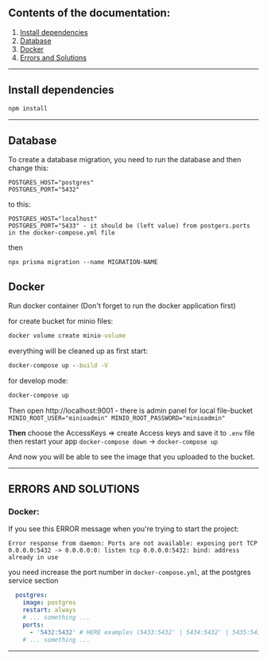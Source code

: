 ## Contents of the documentation:

1. [Install dependencies](#install-dependencies)
2. [Database](#Database)
3. [Docker](#Docker)
4. [Errors and Solutions](#errors-and-solions)

---

## Install dependencies

```cmd
npm install
```

---

## Database 

To create a database migration, you need to run the database and then change this:

```
POSTGRES_HOST="postgres"
POSTGRES_PORT="5432"
```

to this:

```
POSTGRES_HOST="localhost"
POSTGRES_PORT="5433" - it should be (left value) from postgers.ports in the docker-compose.yml file
```

then

```
npx prisma migration --name MIGRATION-NAME
```

## Docker

Run docker container (Don't forget to run the docker application first)

for create bucket for minio files:
```cmd
docker volume create minio-volume 
```


everything will be cleaned up as first start:
```cmd
docker-compose up --build -V 
```

for develop mode:
```cmd
docker-compose up
```

Then open http://localhost:9001 - there is admin panel for local file-bucket
`MINIO_ROOT_USER="minioadmin"
MINIO_ROOT_PASSWORD="minioadmin"`

**Then** choose the AccessKeys => create Access keys and save it to `.env` file
then restart your app `docker-compose down` -> `docker-compose up`

And now you will be able to see the image that you uploaded to the bucket.

---

## ERRORS AND SOLUTIONS

### Docker:

If you see this ERROR message when you're trying to start the project:

```
Error response from daemon: Ports are not available: exposing port TCP 0.0.0.0:5432 -> 0.0.0.0:0: listen tcp 0.0.0.0:5432: bind: address already in use
```

you need increase the port number in `docker-compose.yml`, at the postgres service section

```yaml
  postgres:
    image: postgres
    restart: always
    # ... something ...
    ports:
      - '5432:5432' # HERE examples (5433:5432' | 5434:5432' | 5435:5432')
    # ... something ...

```

---

